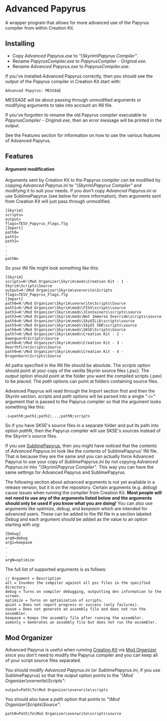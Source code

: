 # Advanced Papyrus
A wrapper program that allows for more advanced use of the Papyrus compiler from within Creation Kit.

## Installing
- Copy *Advanced Papyrus.exe* to *"\Skyrim\Papyrus Compiler\"*.
- Rename *PapyrusCompiler.exe* to *PapyrusCompiler - Original.exe*.
- Rename *Advanced Papyrus.exe* to *PapyrusCompiler.exe*.

If you've installed Advanced Papyrus correctly, then you should see the output of the Papyrus compiler in Creation Kit start with:

```
Advanced Papyrus: MESSAGE
```

*MESSAGE* will be about passing through unmodified arguments or modifying arguments to take into account an INI file.

If you've forgotten to rename the old Papyrus compiler executable to *PapyrusCompiler - Original.exe*, then an error message will be printed in the output.

See the Features section for information on how to use the various features of Advanced Papyrus.

## Features
#### Argument modification
Arguments sent by Creation Kit to the Papyrus compiler can be modified by copying *Advanced Papyrus.ini* to *"\Skyrim\Papyrus Compiler"* and modifying it to suit your needs. If you don't copy *Advanced Papyrus.ini* or use SublimePapyrus (see below for more information), then arguments sent from Creation Kit will just pass through unmodified.

```
[Skyrim]
scripts=
output=
flags=TESV_Papyrus_Flags.flg
[Import]
path0=
path1=
path2=
.
.
.
pathN=
```

So your INI file might look something like this:
```
[Skyrim]
scripts=H:\Mod Organizer\Skyrim\mods\Creation Kit - 1 - Skyrim\Scripts\Source
output=H:\Mod Organizer\Skyrim\overwrite\Scripts
flags=TESV_Papyrus_Flags.flg
[Import]
path0=H:\Mod Organizer\Skyrim\overwrite\Scripts\Source
path1=H:\Mod Organizer\Skyrim\mods\FISS\scripts\source
path2=H:\Mod Organizer\Skyrim\mods\JContainers\scripts\source
path3=H:\Mod Organizer\Skyrim\mods\Net Immerse Override\scripts\source
path4=H:\Mod Organizer\Skyrim\mods\SkyUILib\scripts\source
path5=H:\Mod Organizer\Skyrim\mods\SkyUI SDK\scripts\source
path6=H:\Mod Organizer\Skyrim\mods\SKSE\Scripts\Source
path7=H:\Mod Organizer\Skyrim\mods\Creation Kit - 2 - Dawnguard\Scripts\Source
path8=H:\Mod Organizer\Skyrim\mods\Creation Kit - 3 - Hearthfire\Scripts\Source
path9=H:\Mod Organizer\Skyrim\mods\Creation Kit - 4 - Dragonborn\Scripts\Source
```

All paths specified in the INI file should be absolute.
The *scripts* option should point at your copy of the vanilla Skyrim source files (.psc).
The *output* option should point at the folder you want the compiled scripts (.pex) to be placed. 
The *path* options can point at folders containing source files.

Advanced Papyrus will read through the *Import* section first and then the *Skyrim* section. *scripts* and *path* options will be parsed into a single *"-i="* argument that is passed to the Papyrus compiler so that the argument looks something like this:

```
-i=path0;path1;path2;...;pathN;scripts
```

So if you have SKSE's source files in a separate folder and put its path into option *pathN*, then the Papyrus compiler will use SKSE's sources instead of the Skyrim's source files.

If you use [SublimePapyrus](https://github.com/Kapiainen/SublimePapyrus), then you might have noticed that the contents of *Advanced Papyrus.ini* look like the contents of SublimePapyrus' INI file. That is because they are the same and you can actually force Advanced Papyrus to use your copy of *SublimePapyrus.ini* by not copying *Advanced Papyrus.ini* into *"\Skyrim\Papyrus Compiler"*. This way you can have the same settings for Advanced Papyrus and SublimePapyrus.


The following section about advanced arguments is not yet available in a release version, but it is on the repository. Certain arguments (e.g. *debug*) cause issues when running the compiler from Creation Kit.
**Most people will not need to use any of the arguments listed below and the arguments should only be used if you know what you are doing!**
You can also use arguments like *optimize*, *debug*, and *keepasm* which are intended for advanced users. These can be added to the INI file in a section labeled *Debug* and each argument should be added as the value to an option starting with *arg*:

```
[Debug]
arg0=debug
arg1=keepasm
.
.
.
argN=optimize
```

The full list of supported arguments is as follows:

```
// Argument = Description
all = Invokes the compiler against all psc files in the specified directory.
debug = Turns on compiler debugging, outputting dev information to the screen.
optimize = Turns on optimization of scripts.
quiet = Does not report progress or success (only failures).
noasm = Does not generate an assembly file and does not run the assembler.
keepasm = Keeps the assembly file after running the assembler.
asmonly = Generates an assembly file but does not run the assembler.
```


## Mod Organizer
Advanced Papyrus is useful when running [Creation Kit](http://www.creationkit.com/Main_Page) via [Mod Organizer](http://www.nexusmods.com/skyrim/mods/1334/) since you don't need to modify the Papyrus compiler and you can keep all of your script source files separated.

You should modify *Advanced Papyrus.ini* (or *SublimePapyrus.ini*, if you use SublimePapyrus) so that the *output* option points to the *"\Mod Organizer\overwrite\Scripts"*:

```
output=Path\To\Mod Organizer\overwrite\scripts
```

You should also have a *path* option that points to *"\Mod Organizer\Scripts\Source"*:
```
path0=Path\To\Mod Organizer\overwrite\scripts\source
```

